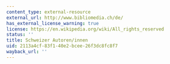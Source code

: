 ```yaml
---
content_type: external-resource
external_url: http://www.bibliomedia.ch/de/
has_external_license_warning: true
license: https://en.wikipedia.org/wiki/All_rights_reserved
status: ''
title: Schweizer Autoren/innen
uid: 2113a4cf-83f1-40e2-bcee-26f3dc8fc8f7
wayback_url: ''
---
```

